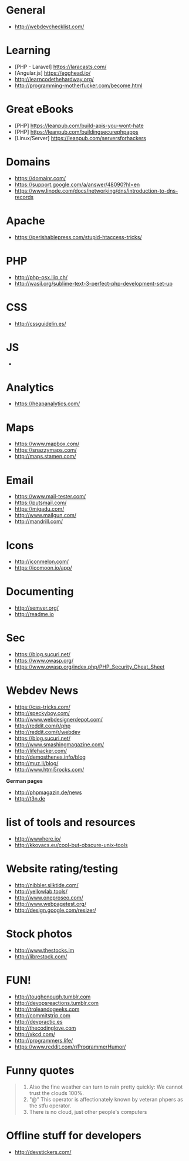 # General

- http://webdevchecklist.com/

# Learning

- [PHP - Laravel] https://laracasts.com/
- [Angular.js] https://egghead.io/
- http://learncodethehardway.org/
- http://programming-motherfucker.com/become.html

# Great eBooks

- [PHP] https://leanpub.com/build-apis-you-wont-hate
- [PHP] https://leanpub.com/buildingsecurephpapps
- [Linux/Server] https://leanpub.com/serversforhackers

# Domains
- https://domainr.com/
- https://support.google.com/a/answer/48090?hl=en
- https://www.linode.com/docs/networking/dns/introduction-to-dns-records

# Apache
- https://perishablepress.com/stupid-htaccess-tricks/

# PHP

- http://php-osx.liip.ch/
- http://wasil.org/sublime-text-3-perfect-php-development-set-up

# CSS

- http://cssguidelin.es/

# JS

-

# Analytics
- https://heapanalytics.com/

# Maps

- https://www.mapbox.com/
- https://snazzymaps.com/
- http://maps.stamen.com/


# Email

- https://www.mail-tester.com/
- https://putsmail.com/
- https://migadu.com/
- http://www.mailgun.com/
- http://mandrill.com/

# Icons
- http://iconmelon.com/
- https://icomoon.io/app/

# Documenting

- http://semver.org/
- http://readme.io

# Sec
- https://blog.sucuri.net/
- https://www.owasp.org/
- https://www.owasp.org/index.php/PHP_Security_Cheat_Sheet

# Webdev News

- https://css-tricks.com/
- http://speckyboy.com/
- http://www.webdesignerdepot.com/
- http://reddit.com/r/php
- http://reddit.com/r/webdev
- https://blog.sucuri.net/
- http://www.smashingmagazine.com/
- http://lifehacker.com/
- http://demosthenes.info/blog
- http://muz.li/blog/
- http://www.html5rocks.com/

**German pages**

- http://phpmagazin.de/news
- http://t3n.de

# list of tools and resources
- http://wwwhere.io/
- http://kkovacs.eu/cool-but-obscure-unix-tools

# Website rating/testing

- http://nibbler.silktide.com/
- http://yellowlab.tools/
- http://www.oneproseo.com/
- http://www.webpagetest.org/
- http://design.google.com/resizer/

# Stock photos

- http://www.thestocks.im
- http://librestock.com/

# FUN!

- http://toughenough.tumblr.com
- http://devopsreactions.tumblr.com
- http://troleandogeeks.com
- http://commitstrip.com
- http://devpractic.es
- http://thecodinglove.com
- http://xkcd.com/
- http://programmers.life/
- https://www.reddit.com/r/ProgrammerHumor/

# Funny quotes

> 1. Also the fine weather can turn to rain pretty quickly: We cannot trust the clouds 100%.
> 2. "@" This operator is affectionately known by veteran phpers as the stfu operator.
> 3. There is no cloud, just other people's computers

# Offline stuff for developers

- http://devstickers.com/
